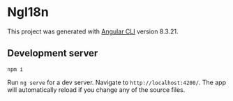 # NgI18n

This project was generated with [Angular CLI](https://github.com/angular/angular-cli) version 8.3.21.

## Development server

`npm i`

Run `ng serve` for a dev server. Navigate to `http://localhost:4200/`. The app will automatically reload if you change any of the source files.
